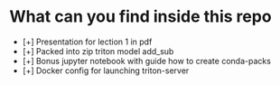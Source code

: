 # What can you find inside this repo

- [+] Presentation for lection 1 in pdf
- [+] Packed into zip triton model add_sub
- [+] Bonus jupyter notebook with guide how to create conda-packs
- [+] Docker config for launching triton-server
